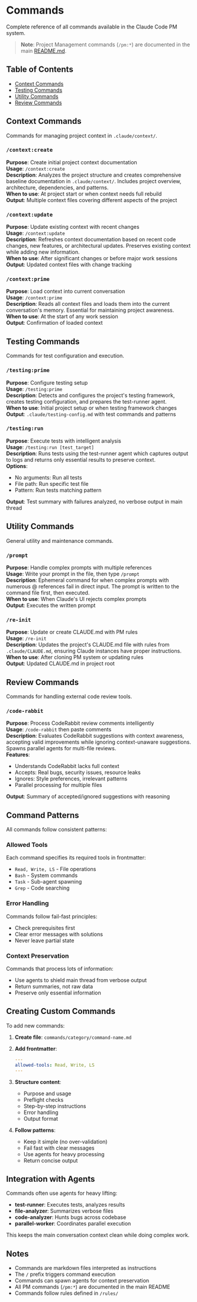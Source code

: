 # Commands

Complete reference of all commands available in the Claude Code PM system.

> **Note**: Project Management commands (`/pm:*`) are documented in the main [README.md](README.md#command-reference).

## Table of Contents

- [Context Commands](#context-commands)
- [Testing Commands](#testing-commands)
- [Utility Commands](#utility-commands)
- [Review Commands](#review-commands)

## Context Commands

Commands for managing project context in `.claude/context/`.

### `/context:create`
**Purpose**: Create initial project context documentation  
**Usage**: `/context:create`  
**Description**: Analyzes the project structure and creates comprehensive baseline documentation in `.claude/context/`. Includes project overview, architecture, dependencies, and patterns.  
**When to use**: At project start or when context needs full rebuild  
**Output**: Multiple context files covering different aspects of the project

### `/context:update`
**Purpose**: Update existing context with recent changes  
**Usage**: `/context:update`  
**Description**: Refreshes context documentation based on recent code changes, new features, or architectural updates. Preserves existing context while adding new information.  
**When to use**: After significant changes or before major work sessions  
**Output**: Updated context files with change tracking

### `/context:prime`
**Purpose**: Load context into current conversation  
**Usage**: `/context:prime`  
**Description**: Reads all context files and loads them into the current conversation's memory. Essential for maintaining project awareness.  
**When to use**: At the start of any work session  
**Output**: Confirmation of loaded context

## Testing Commands

Commands for test configuration and execution.

### `/testing:prime`
**Purpose**: Configure testing setup  
**Usage**: `/testing:prime`  
**Description**: Detects and configures the project's testing framework, creates testing configuration, and prepares the test-runner agent.  
**When to use**: Initial project setup or when testing framework changes  
**Output**: `.claude/testing-config.md` with test commands and patterns

### `/testing:run`
**Purpose**: Execute tests with intelligent analysis  
**Usage**: `/testing:run [test_target]`  
**Description**: Runs tests using the test-runner agent which captures output to logs and returns only essential results to preserve context.  
**Options**:
- No arguments: Run all tests
- File path: Run specific test file
- Pattern: Run tests matching pattern  

**Output**: Test summary with failures analyzed, no verbose output in main thread

## Utility Commands

General utility and maintenance commands.

### `/prompt`
**Purpose**: Handle complex prompts with multiple references  
**Usage**: Write your prompt in the file, then type `/prompt`  
**Description**: Ephemeral command for when complex prompts with numerous @ references fail in direct input. The prompt is written to the command file first, then executed.  
**When to use**: When Claude's UI rejects complex prompts  
**Output**: Executes the written prompt

### `/re-init`
**Purpose**: Update or create CLAUDE.md with PM rules  
**Usage**: `/re-init`  
**Description**: Updates the project's CLAUDE.md file with rules from `.claude/CLAUDE.md`, ensuring Claude instances have proper instructions.  
**When to use**: After cloning PM system or updating rules  
**Output**: Updated CLAUDE.md in project root

## Review Commands

Commands for handling external code review tools.

### `/code-rabbit`
**Purpose**: Process CodeRabbit review comments intelligently  
**Usage**: `/code-rabbit` then paste comments  
**Description**: Evaluates CodeRabbit suggestions with context awareness, accepting valid improvements while ignoring context-unaware suggestions. Spawns parallel agents for multi-file reviews.  
**Features**:
- Understands CodeRabbit lacks full context
- Accepts: Real bugs, security issues, resource leaks
- Ignores: Style preferences, irrelevant patterns
- Parallel processing for multiple files  

**Output**: Summary of accepted/ignored suggestions with reasoning

## Command Patterns

All commands follow consistent patterns:

### Allowed Tools
Each command specifies its required tools in frontmatter:
- `Read, Write, LS` - File operations
- `Bash` - System commands
- `Task` - Sub-agent spawning
- `Grep` - Code searching

### Error Handling
Commands follow fail-fast principles:
- Check prerequisites first
- Clear error messages with solutions
- Never leave partial state

### Context Preservation
Commands that process lots of information:
- Use agents to shield main thread from verbose output
- Return summaries, not raw data
- Preserve only essential information

## Creating Custom Commands

To add new commands:

1. **Create file**: `commands/category/command-name.md`
2. **Add frontmatter**:
   ```yaml
   ---
   allowed-tools: Read, Write, LS
   ---
   ```
3. **Structure content**:
   - Purpose and usage
   - Preflight checks
   - Step-by-step instructions
   - Error handling
   - Output format

4. **Follow patterns**:
   - Keep it simple (no over-validation)
   - Fail fast with clear messages
   - Use agents for heavy processing
   - Return concise output

## Integration with Agents

Commands often use agents for heavy lifting:

- **test-runner**: Executes tests, analyzes results
- **file-analyzer**: Summarizes verbose files
- **code-analyzer**: Hunts bugs across codebase
- **parallel-worker**: Coordinates parallel execution

This keeps the main conversation context clean while doing complex work.

## Notes

- Commands are markdown files interpreted as instructions
- The `/` prefix triggers command execution
- Commands can spawn agents for context preservation
- All PM commands (`/pm:*`) are documented in the main README
- Commands follow rules defined in `/rules/`